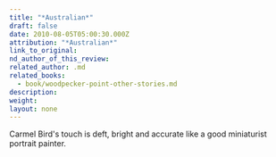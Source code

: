```yaml
---
title: "*Australian*"
draft: false
date: 2010-08-05T05:00:30.000Z
attribution: "*Australian*"
link_to_original:
nd_author_of_this_review:
related_author: .md
related_books:
  - book/woodpecker-point-other-stories.md
description:
weight:
layout: none
---
```

Carmel Bird's touch is deft, bright and accurate like a good miniaturist portrait painter.

